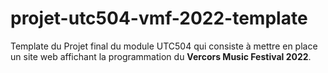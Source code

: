 # projet-utc504-vmf-2022-template
Template du Projet final du module UTC504 qui consiste à mettre en place un site web affichant la programmation du **Vercors Music Festival 2022**.
